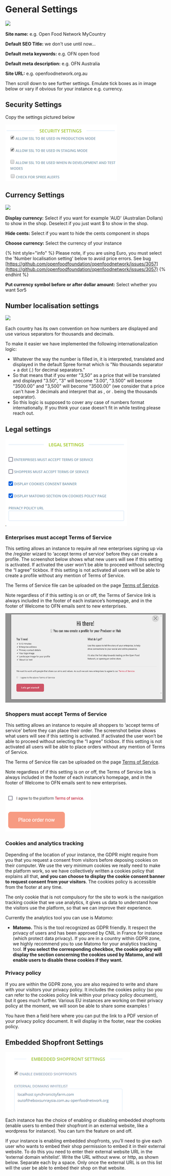 # General Settings

![](../.gitbook/assets/import.png)

**Site name:** e.g. Open Food Network MyCountry

**Default SEO Title:** we don't use until now...

**Default meta keywords:** e.g. OFN open food

**Default meta description:** e.g. OFN Australia

**Site URL:** e.g. openfoodnetwork.org.au

Then scroll down to see further settings. Emulate tick boxes as in image below or vary if obvious for your instance e.g. currency.

## **Security Settings**

Copy the settings pictured below

![](../.gitbook/assets/securitysettings.png)

## **Currency Settings**

![](../.gitbook/assets/capture-du-2019-05-27-15-59-58.png)

**Display currency:** Select if you want for example 'AUD' \(Australian Dollars\) to show in the shop. Deselect if you just want $ to show in the shop.

**Hide cents:** Select if you want to hide the cents component in shops

**Choose currency:** Select the currency of your instance

{% hint style="info" %}
Please note, if you are using Euro, you must select the 'Number localisation setting' below to avoid price errors. See bug [https://github.com/openfoodfoundation/openfoodnetwork/issues/3057](https://github.com/openfoodfoundation/openfoodnetwork/issues/3057)
{% endhint %}

**Put currency symbol before or after dollar amount:** Select whether you want $5 or 5$

## Number localisation settings 

![](../.gitbook/assets/screenshot-from-2018-04-02-11-22-11.png)

Each country has its own convention on how numbers are displayed and use various separators for thousands and decimals.

To make it easier we have implemented the following internationalization logic:

* Whatever the way the number is filled in, it is interpreted, translated and displayed in the default Spree format which is "No thousands separator + a dot \(.\) for decimal separators."
* So that means that if you enter "3,50" as a price that will be translated and displayed "3.50", "3" will become "3.00", "3.500" will become "3500.00" and  "3,500" will become "3500.00" \(we consider that a price can't have 3 decimals and interpret that as , or . being the thousands separator\).
* So this logic is supposed to cover any case of numbers format internationally. If you think your case doesn't fit in while testing please reach out.

## Legal settings

![](../.gitbook/assets/legal-settings.png)

### **Enterprises must accept Terms of Service**

This setting allows an instance to require all new enterprises signing up via the /register wizard to ‘accept terms of service’ before they can create a profile. The screenshot below shows what new users will see if this setting is activated. If activated the user won’t be able to proceed without selecting the “I agree” tickbox. If this setting is not activated all users will be able to create a profile without any mention of Terms of Service. 

The Terms of Service file can be uploaded on the page [Terms of Service](terms-of-service.md).

Note regardless of if this setting is on or off, the Terms of Service link is always included in the footer of each instance’s homepage, and in the footer of Welcome to OFN emails sent to new enterprises.

![](../.gitbook/assets/acceptterms.png)

### Shoppers must accept Terms of Service

This setting allows an instance to require all shoppers to ‘accept terms of service’ before they can place their order. The screenshot below shows what users will see if this setting is activated. If activated the user won’t be able to proceed without selecting the “I agree” tickbox. If this setting is not activated all users will be able to place orders without any mention of Terms of Service. 

The Terms of Service file can be uploaded on the page [Terms of Service](terms-of-service.md).

Note regardless of if this setting is on or off, the Terms of Service link is always included in the footer of each instance’s homepage, and in the footer of Welcome to OFN emails sent to new enterprises.

![](../.gitbook/assets/place-order.png)

### **Cookies and analytics tracking**

Depending of the location of your instance, the GDPR might require from you that you request a consent from visitors before deposing cookies on their computer. We use the very minimum cookies we really need to make the platform work, so we have collectively written a cookies policy that explains all that, **and you can choose to display the cookie consent banner to request consent from your visitors**. The cookies policy is accessible from the footer at any time.

The only cookie that is not compulsory for the site to work is the navigation tracking cookie that we use analytics,  it gives us data to understand how the visitors use the platform, so that we can improve their experience. 

Currently the analytics tool you can use is Matomo:

* **Matomo.** This is the tool recognized as GDPR friendly. It respect the privacy of users and has been approved by CNIL in France for instance \(which protect data privacy\). If you are in a country within GDPR zone, we highly recommend you to use Matomo for your analytics tracking tool. **If you select the corresponding checkbox, the cookie policy will display the section concerning the cookies used by Matomo, and will enable users to disable these cookies if they want.**

### **Privacy policy**

If you are within the GDPR zone, you are also required to write and share with your visitors your privacy policy. It includes the cookies policy \(so you can refer to the cookies policy link within your privacy policy document\), but it goes much further. Various EU instances are working on their privacy policy at the moment, we will soon be able to share some examples !

You have then a field here where you can put the link to a PDF version of your privacy policy document. It will display in the footer, near the cookies policy.

## **Embedded Shopfront Settings**

![](../.gitbook/assets/embed.png)

Each instance has the choice of enabling or disabling embedded shopfronts \(enable users to embed their shopfront in an external website, like a wordpress for instance\). You can turn the feature on and off.

If your instance is enabling embedded shopfronts, you’ll need to give each user who wants to embed their shop permission to embed it in their external website. To do this you need to enter their external website URL in the ‘external domain whitelist’. Write the URL without www. or http, as shown below. Separate each by a space. Only once the external URL is on this list will the user be able to embed their shop on that website.

